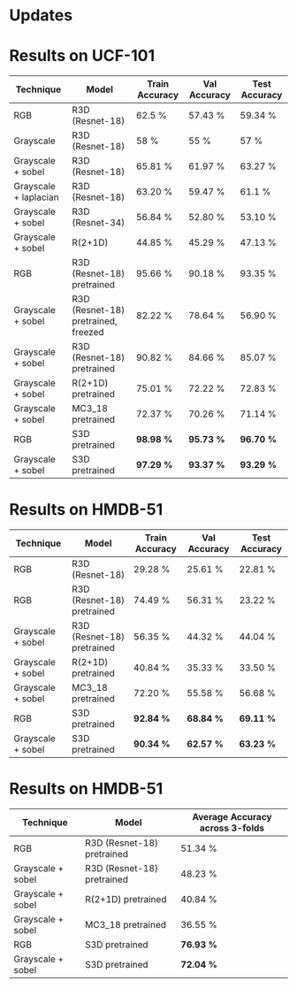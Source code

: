 # Updates



# Results on UCF-101
| Technique   |    Model     | Train Accuracy | Val Accuracy | Test Accuracy |
| ----------- | -----------  | -------- | -------- | -------- |
| RGB                     | R3D (Resnet-18)                     | 62.5 %  | 57.43 % | 59.34 % |
| Grayscale               | R3D (Resnet-18)                     | 58 % | 55 % | 57 % |
| Grayscale + sobel       | R3D (Resnet-18)                     | 65.81 % | 61.97 % | 63.27 % |
| Grayscale + laplacian   | R3D (Resnet-18)                     | 63.20 % | 59.47 % | 61.1 % |
| Grayscale + sobel       | R3D (Resnet-34)                     | 56.84 % | 52.80 % | 53.10 % |
| Grayscale + sobel       | R(2+1D)                             | 44.85 % | 45.29 % | 47.13 % |
| RGB                     | R3D (Resnet-18) pretrained          | 95.66 % | 90.18 % | 93.35 % |
| Grayscale + sobel       | R3D (Resnet-18) pretrained, freezed | 82.22 % | 78.64 % | 56.90 % |
| Grayscale + sobel       | R3D (Resnet-18) pretrained          | 90.82 % | 84.66 % | 85.07 % |
| Grayscale + sobel       | R(2+1D) pretrained                  | 75.01 % | 72.22 % | 72.83 % |
| Grayscale + sobel       | MC3_18 pretrained                   | 72.37 % | 70.26 % | 71.14 % |
| RGB                     | S3D pretrained                      | **98.98 %** | **95.73 %** | **96.70 %** |
| Grayscale + sobel       | S3D pretrained                      | **97.29 %** | **93.37 %** | **93.29 %** |

# Results on HMDB-51
| Technique   |    Model     | Train Accuracy | Val Accuracy | Test Accuracy |
| ----------- | -----------  | -------- | -------- |-------- |
| RGB      | R3D (Resnet-18)       | 29.28 % | 25.61 % | 22.81 % |
| RGB      | R3D (Resnet-18) pretrained       | 74.49 %  | 56.31 % | 23.22 % |
| Grayscale + sobel   | R3D (Resnet-18) pretrained         | 56.35 % | 44.32 % | 44.04 % |
| Grayscale + sobel   | R(2+1D) pretrained         | 40.84 % | 35.33 % | 33.50 % |
| Grayscale + sobel   | MC3_18 pretrained        | 72.20 % | 55.58 % | 56.68 % |
| RGB   | S3D pretrained        | **92.84 %** | **68.84 %** | **69.11 %** |
| Grayscale + sobel   | S3D pretrained        | **90.34 %** | **62.57 %** | **63.23 %** |


# Results on HMDB-51
| Technique   |    Model     | Average Accuracy across 3-folds |
| ----------- | -----------  | -------- |
| RGB      | R3D (Resnet-18) pretrained       | 51.34 %  |
| Grayscale + sobel   | R3D (Resnet-18) pretrained         | 48.23 % |
| Grayscale + sobel   | R(2+1D) pretrained         | 40.84 % |
| Grayscale + sobel   | MC3_18 pretrained        | 36.55 % |
| RGB   | S3D pretrained        | **76.93 %** | 
| Grayscale + sobel   | S3D pretrained        | **72.04 %** |
